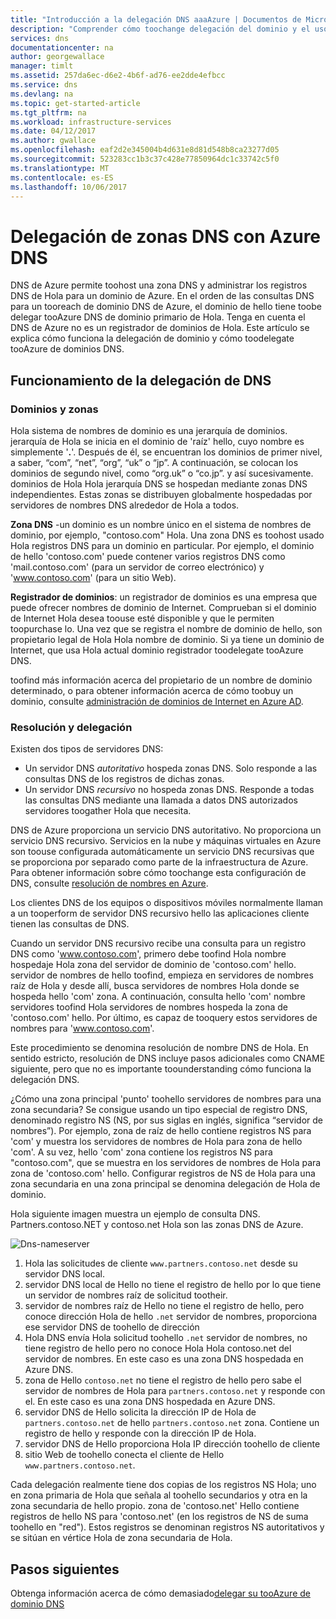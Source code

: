 ```yaml
---
title: "Introducción a la delegación DNS aaaAzure | Documentos de Microsoft"
description: "Comprender cómo toochange delegación del dominio y el uso de DNS de Azure nombre servidores tooprovide dominio hospeda."
services: dns
documentationcenter: na
author: georgewallace
manager: timlt
ms.assetid: 257da6ec-d6e2-4b6f-ad76-ee2dde4efbcc
ms.service: dns
ms.devlang: na
ms.topic: get-started-article
ms.tgt_pltfrm: na
ms.workload: infrastructure-services
ms.date: 04/12/2017
ms.author: gwallace
ms.openlocfilehash: eaf2d2e345004b4d631e8d81d548b8ca23277d05
ms.sourcegitcommit: 523283cc1b3c37c428e77850964dc1c33742c5f0
ms.translationtype: MT
ms.contentlocale: es-ES
ms.lasthandoff: 10/06/2017
---
```

# <a name="delegation-of-dns-zones-with-azure-dns"></a>Delegación de zonas DNS con Azure DNS

DNS de Azure permite toohost una zona DNS y administrar los registros DNS de Hola para un dominio de Azure. En el orden de las consultas DNS para un tooreach de dominio DNS de Azure, el dominio de hello tiene toobe delegar tooAzure DNS de dominio primario de Hola. Tenga en cuenta el DNS de Azure no es un registrador de dominios de Hola. Este artículo se explica cómo funciona la delegación de dominio y cómo toodelegate tooAzure de dominios DNS.

## <a name="how-dns-delegation-works"></a>Funcionamiento de la delegación de DNS

### <a name="domains-and-zones"></a>Dominios y zonas

Hola sistema de nombres de dominio es una jerarquía de dominios. jerarquía de Hola se inicia en el dominio de 'raíz' hello, cuyo nombre es simplemente '**.**'.  Después de él, se encuentran los dominios de primer nivel, a saber, “com”, “net”, “org”, “uk” o “jp”.  A continuación, se colocan los dominios de segundo nivel, como “org.uk” o “co.jp”.  y así sucesivamente. dominios de Hola Hola jerarquía DNS se hospedan mediante zonas DNS independientes. Estas zonas se distribuyen globalmente hospedadas por servidores de nombres DNS alrededor de Hola a todos.

**Zona DNS** -un dominio es un nombre único en el sistema de nombres de dominio, por ejemplo, "contoso.com" Hola. Una zona DNS es toohost usado Hola registros DNS para un dominio en particular. Por ejemplo, el dominio de hello 'contoso.com' puede contener varios registros DNS como 'mail.contoso.com' (para un servidor de correo electrónico) y 'www.contoso.com' (para un sitio Web).

**Registrador de dominios**: un registrador de dominios es una empresa que puede ofrecer nombres de dominio de Internet. Comprueban si el dominio de Internet Hola desea toouse esté disponible y que le permiten toopurchase lo. Una vez que se registra el nombre de dominio de hello, son propietario legal de Hola Hola nombre de dominio. Si ya tiene un dominio de Internet, que usa Hola actual dominio registrador toodelegate tooAzure DNS.

toofind más información acerca del propietario de un nombre de dominio determinado, o para obtener información acerca de cómo toobuy un dominio, consulte [administración de dominios de Internet en Azure AD](https://msdn.microsoft.com/library/azure/hh969248.aspx).

### <a name="resolution-and-delegation"></a>Resolución y delegación

Existen dos tipos de servidores DNS:

* Un servidor DNS *autoritativo* hospeda zonas DNS. Solo responde a las consultas DNS de los registros de dichas zonas.
* Un servidor DNS *recursivo* no hospeda zonas DNS. Responde a todas las consultas DNS mediante una llamada a datos DNS autorizados servidores toogather Hola que necesita.

DNS de Azure proporciona un servicio DNS autoritativo.  No proporciona un servicio DNS recursivo. Servicios en la nube y máquinas virtuales en Azure son toouse configurada automáticamente un servicio DNS recursivas que se proporciona por separado como parte de la infraestructura de Azure. Para obtener información sobre cómo toochange esta configuración de DNS, consulte [resolución de nombres en Azure](../virtual-network/virtual-networks-name-resolution-for-vms-and-role-instances.md#name-resolution-using-your-own-dns-server).

Los clientes DNS de los equipos o dispositivos móviles normalmente llaman a un tooperform de servidor DNS recursivo hello las aplicaciones cliente tienen las consultas de DNS.

Cuando un servidor DNS recursivo recibe una consulta para un registro DNS como 'www.contoso.com', primero debe toofind Hola nombre hospedaje Hola zona del servidor de dominio de 'contoso.com' hello. servidor de nombres de hello toofind, empieza en servidores de nombres raíz de Hola y desde allí, busca servidores de nombres Hola donde se hospeda hello 'com' zona. A continuación, consulta hello 'com' nombre servidores toofind Hola servidores de nombres hospeda la zona de 'contoso.com' hello.  Por último, es capaz de tooquery estos servidores de nombres para 'www.contoso.com'.

Este procedimiento se denomina resolución de nombre DNS de Hola. En sentido estricto, resolución de DNS incluye pasos adicionales como CNAME siguiente, pero que no es importante toounderstanding cómo funciona la delegación DNS.

¿Cómo una zona principal 'punto' toohello servidores de nombres para una zona secundaria? Se consigue usando un tipo especial de registro DNS, denominado registro NS (NS, por sus siglas en inglés, significa “servidor de nombres”). Por ejemplo, zona de raíz de hello contiene registros NS para 'com' y muestra los servidores de nombres de Hola para zona de hello 'com'. A su vez, hello 'com' zona contiene los registros NS para "contoso.com", que se muestra en los servidores de nombres de Hola para zona de 'contoso.com' hello. Configurar registros de NS de Hola para una zona secundaria en una zona principal se denomina delegación de Hola de dominio.

Hola siguiente imagen muestra un ejemplo de consulta DNS. Partners.contoso.NET y contoso.net Hola son las zonas DNS de Azure.

![Dns-nameserver](./media/dns-domain-delegation/image1.png)

1. Hola las solicitudes de cliente `www.partners.contoso.net` desde su servidor DNS local.
1. servidor DNS local de Hello no tiene el registro de hello por lo que tiene un servidor de nombres raíz de solicitud tootheir.
1. servidor de nombres raíz de Hello no tiene el registro de hello, pero conoce dirección Hola de hello `.net` servidor de nombres, proporciona ese servidor DNS de toohello de dirección
1. Hola DNS envía Hola solicitud toohello `.net` servidor de nombres, no tiene registro de hello pero no conoce Hola Hola contoso.net del servidor de nombres. En este caso es una zona DNS hospedada en Azure DNS.
1. zona de Hello `contoso.net` no tiene el registro de hello pero sabe el servidor de nombres de Hola para `partners.contoso.net` y responde con el. En este caso es una zona DNS hospedada en Azure DNS.
1. servidor DNS de Hello solicita la dirección IP de Hola de `partners.contoso.net` de hello `partners.contoso.net` zona. Contiene un registro de hello y responde con la dirección IP de Hola.
1. servidor DNS de Hello proporciona Hola IP dirección toohello de cliente
1. sitio Web de toohello conecta el cliente de Hello `www.partners.contoso.net`.

Cada delegación realmente tiene dos copias de los registros NS Hola; uno en zona primaria de Hola que señala al toohello secundarios y otra en la zona secundaria de hello propio. zona de 'contoso.net' Hello contiene registros de hello NS para 'contoso.net' (en los registros de NS de suma toohello en "red"). Estos registros se denominan registros NS autoritativos y se sitúan en vértice Hola de zona secundaria de Hola.

## <a name="next-steps"></a>Pasos siguientes

Obtenga información acerca de cómo demasiado[delegar su tooAzure de dominio DNS](dns-delegate-domain-azure-dns.md)


